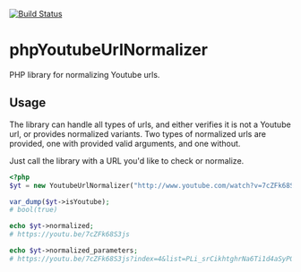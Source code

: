 [![Build Status](https://travis-ci.org/kennisnet/phpYoutubeUrlNormalizer.svg?branch=master)](https://travis-ci.org/kennisnet/phpYoutubeUrlNormalizer)

# phpYoutubeUrlNormalizer
PHP library for normalizing Youtube urls.

## Usage
The library can handle all types of urls, and either verifies it is not a Youtube url, or provides normalized variants.
Two types of normalized urls are provided, one with provided valid arguments, and one without.

Just call the library with a URL you'd like to check or normalize.

```php
<?php
$yt = new YoutubeUrlNormalizer("http://www.youtube.com/watch?v=7cZFk68S3js&time_continue=12&list=PLi_srCikhtghrNa6Ti1d4aSyPQzQ3JI63&index=4");

var_dump($yt->isYoutube);
# bool(true)

echo $yt->normalized;
# https://youtu.be/7cZFk68S3js

echo $yt->normalized_parameters;
# https://youtu.be/7cZFk68S3js?index=4&list=PLi_srCikhtghrNa6Ti1d4aSyPQzQ3JI63&time_continue=12
```
